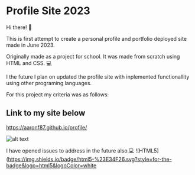 # Profile Site 2023

Hi there! 👋


This is first attempt to create a personal profile and portfolio deployed site made in June 2023.

Originally made as a project for school.  It was made from scratch using HTML and CSS. 💻


I the future I plan on updated the profile site with inplemented functionallity using other programing languages.

For this project my criteria was as follows:

## Link to my site below

https://aaronf87.github.io/profile/

![alt text](images/07-2023.png)

I have opened issues to address in the future also.💻
![HTML5](https://img.shields.io/badge/html5-%23E34F26.svg?style=for-the-badge&logo=html5&logoColor=white
